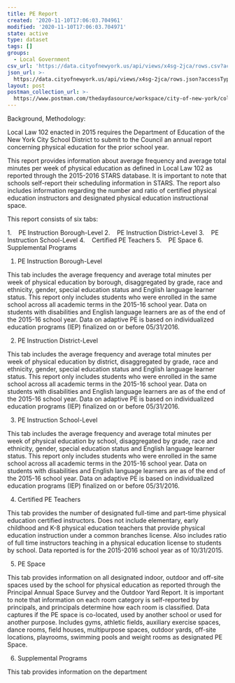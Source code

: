 ```yaml
---
title: PE Report
created: '2020-11-10T17:06:03.704961'
modified: '2020-11-10T17:06:03.704971'
state: active
type: dataset
tags: []
groups:
  - Local Government
csv_url: 'https://data.cityofnewyork.us/api/views/x4sg-2jca/rows.csv?accessType=DOWNLOAD'
json_url: >-
  https://data.cityofnewyork.us/api/views/x4sg-2jca/rows.json?accessType=DOWNLOAD
layout: post
postman_collection_url: >-
  https://www.postman.com/thedaydasource/workspace/city-of-new-york/collection/15909983-aa1325e2-d3ce-4420-807f-f6189297ba85
---
```

Background, Methodology:  

Local Law 102 enacted in 2015 requires the Department of Education of the New York City School District to submit to the Council an annual report concerning physical education for the prior school year.  </p> 

This report provides information about average frequency and average total minutes per week of physical education as defined in Local Law 102 as reported through the 2015-2016 STARS database. It is important to note that schools self-report their scheduling information in STARS. The report also includes information regarding the number and ratio of certified physical education instructors and designated physical education instructional space.</p> 

This report consists of six tabs:</p> 

1.    PE Instruction Borough-Level
2.    PE Instruction District-Level
3.    PE Instruction School-Level
4.    Certified PE Teachers
5.    PE Space
6.   Supplemental Programs</p> 

1. PE Instruction Borough-Level

This tab includes the average frequency and average total minutes per week of physical education by borough, disaggregated by grade, race and ethnicity, gender, special education status and English language learner status. This report only includes students who were enrolled in the same school across all academic terms in the 2015-16 school year. Data on students with disabilities and English language learners are as of the end of the 2015-16 school year. Data on adaptive PE is based on individualized education programs (IEP) finalized on or before 05/31/2016.</p> 

2. PE Instruction District-Level

This tab includes the average frequency and average total minutes per week of physical education by district, disaggregated by grade, race and ethnicity, gender, special education status and English language learner status. This report only includes students who were enrolled in the same school across all academic terms in the 2015-16 school year. Data on students with disabilities and English language learners are as of the end of the 2015-16 school year. Data on adaptive PE is based on individualized education programs (IEP) finalized on or before 05/31/2016.</p> 

3. PE Instruction School-Level

This tab includes the average frequency and average total minutes per week of physical education by school, disaggregated by grade, race and ethnicity, gender, special education status and English language learner status. This report only includes students who were enrolled in the same school across all academic terms in the 2015-16 school year. Data on students with disabilities and English language learners are as of the end of the 2015-16 school year. Data on adaptive PE is based on individualized education programs (IEP) finalized on or before 05/31/2016.</p> 

4. Certified PE Teachers

This tab provides the number of designated full-time and part-time physical education certified instructors. Does not include elementary, early childhood and K-8 physical education teachers that provide physical education instruction under a common branches license.  Also includes ratio of full time instructors teaching in a physical education license to students by school. Data reported is for the 2015-2016 school year as of 10/31/2015.</p> 

5. PE Space

This tab provides information on all designated indoor, outdoor and off-site spaces used by the school for physical education as reported through the Principal Annual Space Survey and the Outdoor Yard Report. It is important to note that information on each room category is self-reported by principals, and principals determine how each room is classified. Data captures if the PE space is co-located, used by another school or used for another purpose. Includes gyms, athletic fields, auxiliary exercise spaces, dance rooms, field houses, multipurpose spaces, outdoor yards, off-site locations, playrooms, swimming pools and weight rooms as designated PE Space.  </p> 

6. Supplemental Programs

This tab provides information on the department

